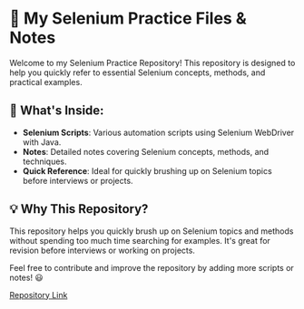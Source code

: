 # 🚀 My Selenium Practice Files & Notes

Welcome to my Selenium Practice Repository! This repository is designed to help you quickly refer to essential Selenium concepts, methods, and practical examples.

## 📖 What's Inside:
- **Selenium Scripts**: Various automation scripts using Selenium WebDriver with Java.
- **Notes**: Detailed notes covering Selenium concepts, methods, and techniques.
- **Quick Reference**: Ideal for quickly brushing up on Selenium topics before interviews or projects.

## 💡 Why This Repository?
This repository helps you quickly brush up on Selenium topics and methods without spending too much time searching for examples. It's great for revision before interviews or working on projects.


Feel free to contribute and improve the repository by adding more scripts or notes! 😃

[Repository Link](https://github.com/dineshsundar30/selenium)
